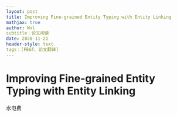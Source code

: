 ```yaml
---
layout: post
title: Improving Fine-grained Entity Typing with Entity Linking 
mathjax: true
author: Wxl
subtitle：论文阅读
date: 2020-11-21
header-style: text
tags：[FEGT、论文翻译]
---
```




# Improving Fine-grained Entity Typing with Entity Linking  

水电费

